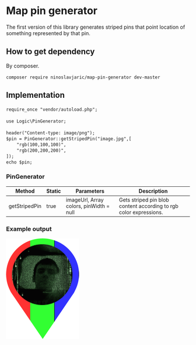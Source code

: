 # Map pin generator

The first version of this library generates striped pins that point location of something represented by that pin.

## How to get dependency

By composer.
```
composer require ninoslavjaric/map-pin-generator dev-master
```
## Implementation

```
require_once "vendor/autoload.php";

use Logic\PinGenerator;

header("Content-type: image/png");
$pin = PinGenerator::getStripedPin("image.jpg",[
    "rgb(100,100,100)",
    "rgb(200,200,200)",
]);
echo $pin;
```

### PinGenerator
| Method        | Static | Parameters | Description |
| ------        | ------ | ---------- | ----------  |
| getStripedPin | true   | imageUrl, Array colors, pinWidth = null | Gets striped pin blob content according to rgb color expressions. |

### Example output
![alt tag](https://raw.githubusercontent.com/ninoslavjaric/map-pin-generator/master/src/Resources/example.png)
